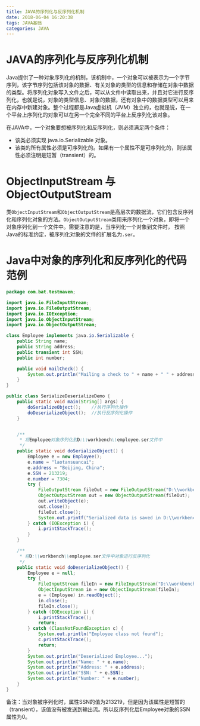 ```yaml
---
title: JAVA的序列化与反序列化机制
date: 2018-06-04 16:20:38
tags: JAVA基础
categories: JAVA
---
```


# JAVA的序列化与反序列化机制

Java提供了一种对象序列化的机制，该机制中，一个对象可以被表示为一个字节序列，该字节序列包括该对象的数据、有关对象的类型的信息和存储在对象中数据的类型。将序列化对象写入文件之后，可以从文件中读取出来，并且对它进行反序列化，也就是说，对象的类型信息、对象的数据，还有对象中的数据类型可以用来在内存中新建对象。整个过程都是Java虚拟机（JVM）独立的，也就是说，在一个平台上序列化的对象可以在另一个完全不同的平台上反序列化该对象。

在JAVA中，一个对象要想被序列化和反序列化，则必须满足两个条件：

- 该类必须实现 java.io.Serializable 对象。
- 该类的所有属性必须是可序列化的。如果有一个属性不是可序列化的，则该属性必须注明是短暂（transient）的。

# ObjectInputStream 与 ObjectOutputStream

类`ObjectInputStream`和`ObjectOutputStream`是高层次的数据流，它们包含反序列化和序列化对象的方法。`ObjectOutputStream`类用来序列化一个对象，即将一个对象序列化到一个文件中。需要注意的是，当序列化一个对象到文件时， 按照Java的标准约定，被序列化对象的文件的扩展名为`.ser`。

# Java中对象的序列化和反序列化的代码范例

```java
package com.bat.testmaven;

import java.io.FileInputStream;
import java.io.FileOutputStream;
import java.io.IOException;
import java.io.ObjectInputStream;
import java.io.ObjectOutputStream;

class Employee implements java.io.Serializable {
    public String name;
    public String address;
    public transient int SSN;
    public int number;

    public void mailCheck() {
        System.out.println("Mailing a check to " + name + " " + address);
    }
}

public class SerializeDeserializeDemo {
    public static void main(String[] args) {
        doSerializeObject();    //执行序列化操作
        doDeserializeObject();  //执行反序列化操作
    }


    /**
     * 将Employee对象序列化到D:\\workbench\\employee.ser文件中
     */
    public static void doSerializeObject() {
        Employee e = new Employee();
        e.name = "laotansuancai";
        e.address = "Beijing, China";
        e.SSN = 213219;
        e.number = 7304;
        try {
            FileOutputStream fileOut = new FileOutputStream("D:\\workbench\\employee.ser");
            ObjectOutputStream out = new ObjectOutputStream(fileOut);
            out.writeObject(e);
            out.close();
            fileOut.close();
            System.out.printf("Serialized data is saved in D:\\workbench\\employee.ser");
        } catch (IOException i) {
            i.printStackTrace();
        }
    }

    /**
     * 将D:\\workbench\\employee.ser文件中对象进行反序列化
     */
    public static void doDeserializeObject() {
        Employee e = null;
        try {
            FileInputStream fileIn = new FileInputStream("D:\\workbench\\employee.ser");
            ObjectInputStream in = new ObjectInputStream(fileIn);
            e = (Employee) in.readObject();
            in.close();
            fileIn.close();
        } catch (IOException i) {
            i.printStackTrace();
            return;
        } catch (ClassNotFoundException c) {
            System.out.println("Employee class not found");
            c.printStackTrace();
            return;
        }
        System.out.println("Deserialized Employee...");
        System.out.println("Name: " + e.name);
        System.out.println("Address: " + e.address);
        System.out.println("SSN: " + e.SSN);
        System.out.println("Number: " + e.number);
    }
}
```

备注：当对象被序列化时，属性SSN的值为213219，但是因为该属性是短暂的（transient），该值没有被发送到输出流。所以反序列化后Employee对象的SSN属性为0。